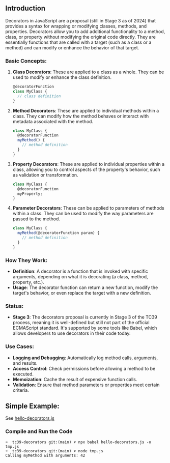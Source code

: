
## Introduction 

Decorators in JavaScript are a proposal (still in Stage 3 as of 2024) that provides a syntax for wrapping or modifying classes, methods, and properties. Decorators allow you to add additional functionality to a method, class, or property without modifying the original code directly. They are essentially functions that are called with a target (such as a class or a method) and can modify or enhance the behavior of that target.

### Basic Concepts:
1. **Class Decorators**: These are applied to a class as a whole. They can be used to modify or enhance the class definition.
   
   ```javascript
   @decoratorFunction
   class MyClass {
     // class definition
   }
   ```

2. **Method Decorators**: These are applied to individual methods within a class. They can modify how the method behaves or interact with metadata associated with the method.
   
   ```javascript
   class MyClass {
     @decoratorFunction
     myMethod() {
       // method definition
     }
   }
   ```

3. **Property Decorators**: These are applied to individual properties within a class, allowing you to control aspects of the property's behavior, such as validation or transformation.
   
   ```javascript
   class MyClass {
     @decoratorFunction
     myProperty;
   }
   ```

4. **Parameter Decorators**: These can be applied to parameters of methods within a class. They can be used to modify the way parameters are passed to the method.

   ```javascript
   class MyClass {
     myMethod(@decoratorFunction param) {
       // method definition
     }
   }
   ```

### How They Work:
- **Definition**: A decorator is a function that is invoked with specific arguments, depending on what it is decorating (a class, method, property, etc.).
- **Usage**: The decorator function can return a new function, modify the target's behavior, or even replace the target with a new definition.

### Status:
- **Stage 3**: The decorators proposal is currently in Stage 3 of the TC39 process, meaning it is well-defined but still not part of the official ECMAScript standard. It's supported by some tools like Babel, which allows developers to use decorators in their code today.

### Use Cases:

- **Logging and Debugging**: Automatically log method calls, arguments, and results.
- **Access Control**: Check permissions before allowing a method to be executed.
- **Memoization**: Cache the result of expensive function calls.
- **Validation**: Ensure that method parameters or properties meet certain criteria.


## Simple Example:

See [hello-decorators.js](hello-decorators.js)

### Compile and Run the Code

```
➜  tc39-decorators git:(main) ✗ npx babel hello-decorators.js -o tmp.js
➜  tc39-decorators git:(main) ✗ node tmp.js 
Calling myMethod with arguments: 42
```